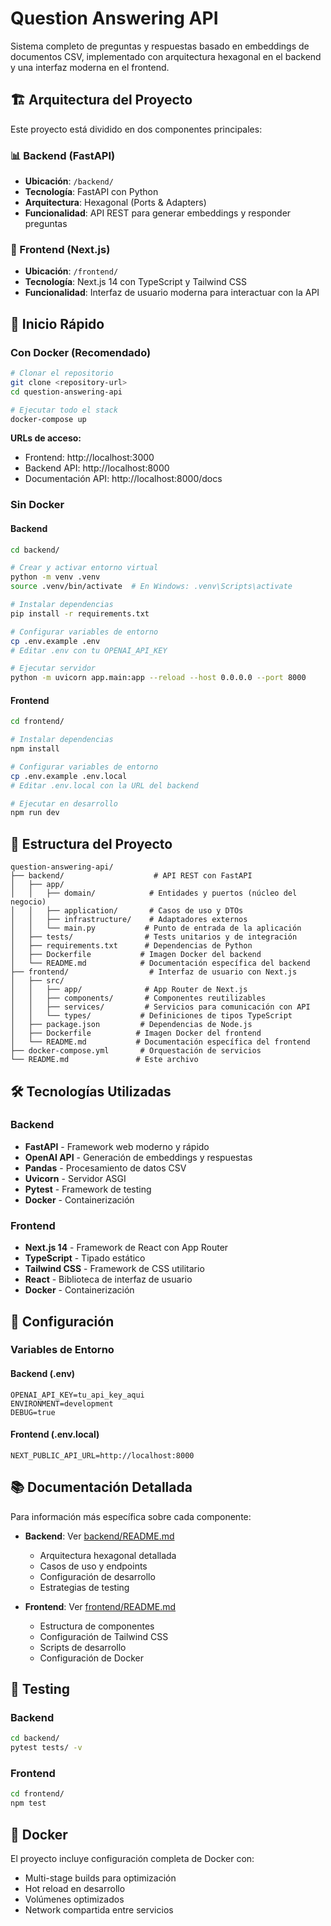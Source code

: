 # Question Answering API

Sistema completo de preguntas y respuestas basado en embeddings de documentos CSV, implementado con arquitectura hexagonal en el backend y una interfaz moderna en el frontend.

## 🏗️ Arquitectura del Proyecto

Este proyecto está dividido en dos componentes principales:

### 📊 Backend (FastAPI)
- **Ubicación**: `/backend/`
- **Tecnología**: FastAPI con Python
- **Arquitectura**: Hexagonal (Ports & Adapters)
- **Funcionalidad**: API REST para generar embeddings y responder preguntas

### 🎨 Frontend (Next.js)
- **Ubicación**: `/frontend/`
- **Tecnología**: Next.js 14 con TypeScript y Tailwind CSS
- **Funcionalidad**: Interfaz de usuario moderna para interactuar con la API

## 🚀 Inicio Rápido

### Con Docker (Recomendado)

```bash
# Clonar el repositorio
git clone <repository-url>
cd question-answering-api

# Ejecutar todo el stack
docker-compose up
```

**URLs de acceso:**
- Frontend: http://localhost:3000
- Backend API: http://localhost:8000
- Documentación API: http://localhost:8000/docs

### Sin Docker

#### Backend
```bash
cd backend/

# Crear y activar entorno virtual
python -m venv .venv
source .venv/bin/activate  # En Windows: .venv\Scripts\activate

# Instalar dependencias
pip install -r requirements.txt

# Configurar variables de entorno
cp .env.example .env
# Editar .env con tu OPENAI_API_KEY

# Ejecutar servidor
python -m uvicorn app.main:app --reload --host 0.0.0.0 --port 8000
```

#### Frontend
```bash
cd frontend/

# Instalar dependencias
npm install

# Configurar variables de entorno
cp .env.example .env.local
# Editar .env.local con la URL del backend

# Ejecutar en desarrollo
npm run dev
```

## 📁 Estructura del Proyecto

```
question-answering-api/
├── backend/                    # API REST con FastAPI
│   ├── app/
│   │   ├── domain/            # Entidades y puertos (núcleo del negocio)
│   │   ├── application/       # Casos de uso y DTOs
│   │   ├── infrastructure/    # Adaptadores externos
│   │   └── main.py           # Punto de entrada de la aplicación
│   ├── tests/                # Tests unitarios y de integración
│   ├── requirements.txt      # Dependencias de Python
│   ├── Dockerfile           # Imagen Docker del backend
│   └── README.md            # Documentación específica del backend
├── frontend/                  # Interfaz de usuario con Next.js
│   ├── src/
│   │   ├── app/              # App Router de Next.js
│   │   ├── components/       # Componentes reutilizables
│   │   ├── services/         # Servicios para comunicación con API
│   │   └── types/           # Definiciones de tipos TypeScript
│   ├── package.json         # Dependencias de Node.js
│   ├── Dockerfile          # Imagen Docker del frontend
│   └── README.md           # Documentación específica del frontend
├── docker-compose.yml       # Orquestación de servicios
└── README.md               # Este archivo
```

## 🛠️ Tecnologías Utilizadas

### Backend
- **FastAPI** - Framework web moderno y rápido
- **OpenAI API** - Generación de embeddings y respuestas
- **Pandas** - Procesamiento de datos CSV
- **Uvicorn** - Servidor ASGI
- **Pytest** - Framework de testing
- **Docker** - Containerización

### Frontend
- **Next.js 14** - Framework de React con App Router
- **TypeScript** - Tipado estático
- **Tailwind CSS** - Framework de CSS utilitario
- **React** - Biblioteca de interfaz de usuario
- **Docker** - Containerización

## 🔧 Configuración

### Variables de Entorno

#### Backend (.env)
```env
OPENAI_API_KEY=tu_api_key_aqui
ENVIRONMENT=development
DEBUG=true
```

#### Frontend (.env.local)
```env
NEXT_PUBLIC_API_URL=http://localhost:8000
```

## 📚 Documentación Detallada

Para información más específica sobre cada componente:

- **Backend**: Ver [backend/README.md](./backend/README.md)
  - Arquitectura hexagonal detallada
  - Casos de uso y endpoints
  - Configuración de desarrollo
  - Estrategias de testing

- **Frontend**: Ver [frontend/README.md](./frontend/README.md)
  - Estructura de componentes
  - Configuración de Tailwind CSS
  - Scripts de desarrollo
  - Configuración de Docker

## 🧪 Testing

### Backend
```bash
cd backend/
pytest tests/ -v
```

### Frontend
```bash
cd frontend/
npm test
```

## 🐳 Docker

El proyecto incluye configuración completa de Docker con:
- Multi-stage builds para optimización
- Hot reload en desarrollo
- Volúmenes optimizados
- Network compartida entre servicios